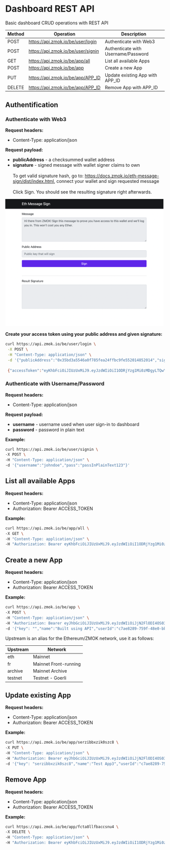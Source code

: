 # Dashboard REST API
Basic dashboard CRUD operations with REST API

| Method| Operation|Description|
| ------ |------ |------ |
|POST|https://api.zmok.io/be/user/login| Authenticate with Web3|
|POST|https://api.zmok.io/be/user/signin| Authenticate with Username/Password|
|GET|https://api.zmok.io/be/app/all| List all available Apps|
|POST|https://api.zmok.io/be/app| Create a new App|
|PUT|https://api.zmok.io/be/app/APP_ID| Update existing App with APP_ID|
|DELETE|https://api.zmok.io/be/app/APP_ID| Remove App with APP_ID|

## Authentification

### Authenticate with Web3

**Request headers:**<br/>
- Content-Type: application/json

**Request payload:**<br/>
- **publicAddress** - a checksummed wallet address<br/>
- **signature** - signed message with wallet signer claims to own<br/><br/> To get valid signature hash, go to: https://docs.zmok.io/eth-message-sign/dist/index.html, connect your wallet and sign requested message<br/><br/>
Click Sign. You should see the resulting signature right afterwards.<br/>

<img src="https://raw.githubusercontent.com/zmok-io/eth-message-sign/master/static/preview.png" width="500">

**Create your access token using your public address and given signature:**

```sh
curl https://api.zmok.io/be/user/login \
 -X POST \
 -H "Content-Type: application/json" \
 -d '{"publicAddress":"0x35bd3a5546a0f785fea24ffbc9fe552014852014","signature":"0x3b978ec9f86b2c9e6635615df14a2bc81ed6cf55c7af7e9b65b18da9d1baf2dc719a593e0f0f85e7780a3c96d3ccb0ea6b5d5412b6415070f448e3b22f0b10c81c"}'

 {"accessToken":"eyKhbFciOiJIUzUxMiJ9.eyJzdWIiOiI1ODRjYzg1Mi0zMDgyLTQwYTEtYjNkNy02MTBjZmU2NjliYjkiLCJpYXQiOjE2NTg5MTA1OTgsImV4cCI6MTY1ODkyMDU5OH0.me4XKb3yRa6n8--NThhVSXZ8EhKNMTLfAq1K-jDypcmZP28RhouvH56CPtQmqIvR3GYSZCvH_CyJqRYn4Xt05A","tokenType":"Bearer","userName":"","publicAddress":"0x35bd3a5546a0f785fea24ffbc9fe552014852014","userAvatar":"","userId":"582cc852-2082-40a1-b3d7-610cfe669bb9","userCreated":1614319732381,"userEmail":"","wallet":true}
```

### Authenticate with Username/Password
**Request headers:**<br/>
- Content-Type: application/json

**Request payload:**<br/>
- **username** - username used when user sign-in to dashboard<br/>
- **password** - password in plain text

**Example:**

```sh
curl https://api.zmok.io/be/user/signin \
-X POST \
-H "Content-Type: application/json" \
-d '{"username":"johndoe","pass":"passInPlainText123"}'
```

## List all available Apps
**Request headers:**<br/>
- Content-Type: application/json
- Authorization: Bearer ACCESS_TOKEN

**Example:**
```sh
curl https://api.zmok.io/be/app/all \
-X GET \
-H "Content-Type: application/json" \
-H "Authorization: Bearer eyKhbFciOiJIUzUxMiJ9.eyJzdWIiOiI1ODRjYzg1Mi0zMDgyLTQwYTEtYjNkNy02MTBjZmU2NjliYjkiLCJpYXQiOjE2NTg5MTA1OTgsImV4cCI6MTY1ODkyMDU5OH0.me4XKb3yRa6n8--NThhVSXZ8EhKNMTLfAq1K-jDypcmZP28RhouvH56CPtQmqIvR3GYSZCvH_CyJqRYn4Xt05A"
```

## Create a new App
**Request headers:**<br/>
- Content-Type: application/json
- Authorization: Bearer ACCESS_TOKEN

**Example:**
```sh
curl https://api.zmok.io/be/app \
-X POST \
-H "Content-Type: application/json" \
-H "Authorization: Bearer eyJhbGciOiJIUzUxMiJ9.eyJzdWIiOiJjN2FlODI4OS03NTlmLTQ4ZTAtYmI3Ni1jMzc0NjRmNTczMTUiLCJpYXQiOjE2NTkwNDEwMjUsImV4cCI6MTY1OTA1MTAyNX0.mkVGcS9jb3ss4zGOh0SQ6yiGGlpcuzIG5xBFOrUj5_Urrafy51aL7OR5dsNSos1jJoYrGJ6njWtUI4K_U59Fbg"
-d '{"key": "","name":"Built using API","userId":"c7ae8289-759f-48e0-bb76-c37464f57315","description":"The API was used","upstream":"eth","reqPerSecLimit":"10","reqPerMonthLimit":"2000","createdAt":-1,"updatedAt":-1}'
```

Upstream is an alias for the Ethereum/ZMOK network, use it as follows:

|Upstream|Network|
|------ |------ |
|eth| Mainnet|
|fr| Mainnet Front-running|
|archive| Mainnet Archive|
|testnet| Testnet - Goerli|


## Update existing App
**Request headers:**<br/>
- Content-Type: application/json
- Authorization: Bearer ACCESS_TOKEN

**Example:**
```sh
curl https://api.zmok.io/be/app/serzibbxzik0szc8 \
-X PUT \
-H "Content-Type: application/json" \
-H "Authorization: Bearer eyJhbGciOiJIUzUxMiJ9.eyJzdWIiOiJjN2FlODI4OS03NTlmLTQ4ZTAtYmI3Ni1jMzc0NjRmNTczMTUiLCJpYXQiOjE2NTkwNDEwMjUsImV4cCI6MTY1OTA1MTAyNX0.mkVGcS9jb3ss4zGOh0SQ6yiGGlpcuzIG5xBFOrUj5_Urrafy51aL7OR5dsNSos1jJoYrGJ6njWtUI4K_U59Fbg" \
-d '{"key": "serzibbxzik0szc8","name":"Test App3","userId":"c7ae8289-759f-48e0-bb76-c37464f57315","description":"app updated","upstream":"fr","reqPerSecLimit":"5","reqPerMonthLimit":"400","createdAt":-1,"updatedAt":-1}'
```

## Remove App
**Request headers:**<br/>
- Content-Type: application/json
- Authorization: Bearer ACCESS_TOKEN

**Example:**
```sh
curl https://api.zmok.io/be/app/fcta8llfbaccsnu4 \
-X DELETE \
-H "Content-Type: application/json" \
-H "Authorization: Bearer eyKhbFciOiJIUzUxMiJ9.eyJzdWIiOiI1ODRjYzg1Mi0zMDgyLTQwYTEtYjNkNy02MTBjZmU2NjliYjkiLCJpYXQiOjE2NTg5MTA1OTgsImV4cCI6MTY1ODkyMDU5OH0.me4XKb3yRa6n8--NThhVSXZ8EhKNMTLfAq1K-jDypcmZP28RhouvH56CPtQmqIvR3GYSZCvH_CyJqRYn4Xt05A"
```
